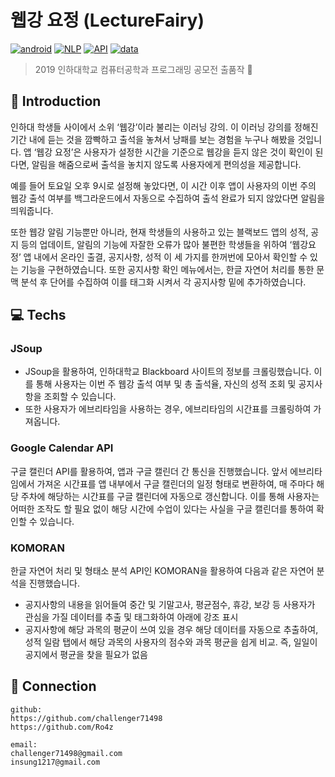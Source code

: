 # 웹강 요정 (LectureFairy) 
[![android](https://img.shields.io/badge/app-android-blue?logo=android)](https://developer.android.com/)
[![NLP](https://img.shields.io/badge/NLP-KOMORAN-red.svg?logo=github)](https://github.com/shin285/KOMORAN)
[![API](https://img.shields.io/badge/API-Google-blueviolet.svg?logo=google)](https://developers.google.com/calendar)
[![data](https://img.shields.io/badge/data-web-brightgreen.svg)](https://learn.inha.ac.kr/)


>  2019 인하대학교 컴퓨터공학과 프로그래밍 공모전 출품작 :1st_place_medal:

## :open_book: Introduction
  인하대 학생들 사이에서 소위 ‘웹강’이라 불리는 이러닝 강의. 이 이러닝 강의를 정해진 기간 내에 듣는 것을 깜빡하고 출석을 놓쳐서 낭패를 보는 경험을 누구나 해봤을 것입니다.   앱 ‘웹강 요정’은 사용자가 설정한 시간을 기준으로 웹강을 듣지 않은 것이 확인이 된다면, 알림을 해줌으로써 출석을 놓치지 않도록 사용자에게 편의성을 제공합니다. 

  예를 들어 토요일 오후 9시로 설정해 놓았다면, 이 시간 이후 앱이 사용자의 이번 주의 웹강 출석 여부를 백그라운드에서 자동으로 수집하여 출석 완료가 되지 않았다면 알림을 띄워줍니다. 
  
  또한 웹강 알림 기능뿐만 아니라, 현재 학생들의 사용하고 있는 블랙보드 앱의 성적, 공지 등의 업데이트, 알림의 기능에 자잘한 오류가 많아 불편한 학생들을 위하여 ‘웹강요정’ 앱 내에서 온라인 출결, 공지사항, 성적 이 세 가지를 한꺼번에 모아서 확인할 수 있는 기능을 구현하였습니다. 또한 공지사항 확인 메뉴에서는, 한글 자연어 처리를 통한 문맥 분석 후 단어를 수집하여 이를 태그화 시켜서 각 공지사항 밑에 추가하였습니다.

## :computer: Techs

  ### JSoup
  - JSoup을 활용하여, 인하대학교 Blackboard 사이트의 정보를 크롤링했습니다. 이를 통해 사용자는 이번 주 웹강 출석 여부 및 총 출석율, 자신의 성적 조회 및 공지사항을 조회할 수 있습니다.
  - 또한 사용자가 에브리타임을 사용하는 경우, 에브리타임의 시간표를 크롤링하여 가져옵니다.

  ### Google Calendar API
  구글 캘린더 API를 활용하여, 앱과 구글 캘린더 간 통신을 진행했습니다. 앞서 에브리타임에서 가져온 시간표를 앱 내부에서 구글 캘린더의 일정 형태로 변환하여, 매 주마다 해당 주차에 해당하는 시간표를 구글 캘린더에 자동으로 갱신합니다. 이를 통해 사용자는 어떠한 조작도 할 필요 없이 해당 시간에 수업이 있다는 사실을 구글 캘린더를 통하여 확인할 수 있습니다.

  ### KOMORAN
  한글 자연어 처리 및 형태소 분석 API인 KOMORAN을 활용하여 다음과 같은 자연어 분석을 진행했습니다.
  - 공지사항의 내용을 읽어들여 중간 및 기말고사, 평균점수, 휴강, 보강 등 사용자가 관심을 가질 데이터를 추출 및 태그화하여 아래에 강조 표시
  - 공지사항에 해당 과목의 평균이 쓰여 있을 경우 해당 데이터를 자동으로 추출하여, 성적 일람 탭에서 해당 과목의 사용자의 점수와 과목 평균을 쉽게 비교. 즉, 일일이 공지에서 평균을 찾을 필요가 없음
  

## :handshake: Connection
```
github:
https://github.com/challenger71498
https://github.com/Ro4z

email:
challenger71498@gmail.com
insung1217@gmail.com
```
